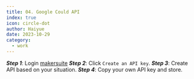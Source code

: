 ```yaml
---
title: 04. Google Could API
index: true
icon: circle-dot
author: Haiyue
date: 2023-10-29
category:
  - work
---
```


***Step 1***: Login [makersuite](https://makersuite.google.com/)
***Step 2***: Click `Create an API key`.
***Step 3***: Create API based on your situation.
***Step 4***: Copy your own API key and store.